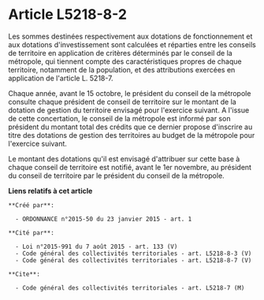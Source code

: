 # Article L5218-8-2

Les sommes destinées respectivement aux dotations de fonctionnement et aux dotations d'investissement sont calculées et
réparties entre les conseils de territoire en application de critères déterminés par le conseil de la métropole, qui tiennent
compte des caractéristiques propres de chaque territoire, notamment de la population, et des attributions exercées en
application de l'article L. 5218-7.

Chaque année, avant le 15 octobre, le président du conseil de la métropole consulte chaque président de conseil de territoire
sur le montant de la dotation de gestion du territoire envisagé pour l'exercice suivant. A l'issue de cette concertation, le
conseil de la métropole est informé par son président du montant total des crédits que ce dernier propose d'inscrire au titre
des dotations de gestion des territoires au budget de la métropole pour l'exercice suivant. 

Le montant des dotations qu'il est envisagé d'attribuer sur cette base à chaque conseil de territoire est notifié, avant le
1er novembre, au président du conseil de territoire par le président du conseil de la métropole.

**Liens relatifs à cet article**

	**Créé par**:

	  - ORDONNANCE n°2015-50 du 23 janvier 2015 - art. 1

	**Cité par**:

	  - Loi n°2015-991 du 7 août 2015 - art. 133 (V)
	  - Code général des collectivités territoriales - art. L5218-8-3 (V)
	  - Code général des collectivités territoriales - art. L5218-8-7 (V)

	**Cite**:

	  - Code général des collectivités territoriales - art. L5218-7 (M)
